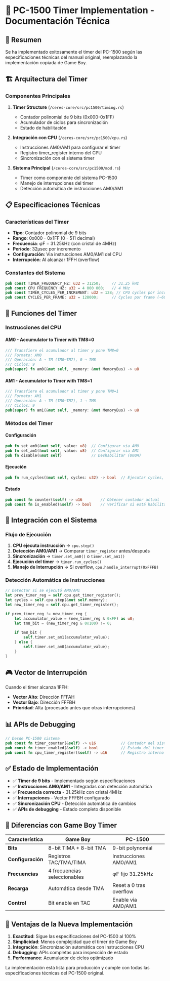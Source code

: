 # 📱 PC-1500 Timer Implementation - Documentación Técnica

## 🎯 Resumen

Se ha implementado exitosamente el timer del PC-1500 según las especificaciones técnicas del manual original, reemplazando la implementación copiada de Game Boy.

## 🏗️ Arquitectura del Timer

### Componentes Principales

1. **Timer Structure** (`/ceres-core/src/pc1500/timing.rs`)
   - Contador polinomial de 9 bits (0x000-0x1FF)
   - Acumulador de ciclos para sincronización
   - Estado de habilitación

2. **Integración con CPU** (`/ceres-core/src/pc1500/cpu.rs`)
   - Instrucciones AM0/AM1 para configurar el timer
   - Registro timer_register interno del CPU
   - Sincronización con el sistema timer

3. **Sistema Principal** (`/ceres-core/src/pc1500/mod.rs`)
   - Timer como componente del sistema PC-1500
   - Manejo de interrupciones del timer
   - Detección automática de instrucciones AM0/AM1

## 📋 Especificaciones Técnicas

### Características del Timer

- **Tipo**: Contador polinomial de 9 bits
- **Rango**: 0x000 - 0x1FF (0 - 511 decimal)
- **Frecuencia**: φF = 31.25kHz (con cristal de 4MHz)
- **Período**: 32μsec por incremento
- **Configuración**: Via instrucciones AM0/AM1 del CPU
- **Interrupción**: Al alcanzar 1FFH (overflow)

### Constantes del Sistema

```rust
pub const TIMER_FREQUENCY_HZ: u32 = 31250;     // 31.25 kHz
pub const CPU_FREQUENCY_HZ: u32 = 4_000_000;   // 4 MHz  
pub const TIMER_CYCLES_PER_INCREMENT: u32 = 128; // CPU cycles por incremento
pub const CYCLES_PER_FRAME: u32 = 128000;      // Cycles por frame (~60Hz)
```

## 🔧 Funciones del Timer

### Instrucciones del CPU

#### AM0 - Accumulator to Timer with TM8=0
```rust
/// Transfiere el acumulador al timer y pone TM8=0
/// Formato: AM0
/// Operación: A → TM (TM0~TM7), 0 → TM8
/// Ciclos: 9
pub(super) fn am0(&mut self, _memory: &mut MemoryBus) -> u8
```

#### AM1 - Accumulator to Timer with TM8=1
```rust
/// Transfiere el acumulador al timer y pone TM8=1
/// Formato: AM1  
/// Operación: A → TM (TM0~TM7), 1 → TM8
/// Ciclos: 9
pub(super) fn am1(&mut self, _memory: &mut MemoryBus) -> u8
```

### Métodos del Timer

#### Configuración
```rust
pub fn set_am0(&mut self, value: u8)  // Configurar via AM0
pub fn set_am1(&mut self, value: u8)  // Configurar via AM1
pub fn disable(&mut self)             // Deshabilitar (000H)
```

#### Ejecución
```rust
pub fn run_cycles(&mut self, cycles: u32) -> bool  // Ejecutar cycles, retorna true si overflow
```

#### Estado
```rust
pub const fn counter(&self) -> u16        // Obtener contador actual
pub const fn is_enabled(&self) -> bool    // Verificar si está habilitado
```

## 🚀 Integración con el Sistema

### Flujo de Ejecución

1. **CPU ejecuta instrucción** → `cpu.step()`
2. **Detección AM0/AM1** → Comparar `timer_register` antes/después
3. **Sincronización** → `timer.set_am0()` o `timer.set_am1()`
4. **Ejecución del timer** → `timer.run_cycles()`
5. **Manejo de interrupción** → Si overflow, `cpu.handle_interrupt(0xFFFB)`

### Detección Automática de Instrucciones

```rust
// Detectar si se ejecutó AM0/AM1
let prev_timer_reg = self.cpu.get_timer_register();
let cycles = self.cpu.step(&mut self.memory);
let new_timer_reg = self.cpu.get_timer_register();

if prev_timer_reg != new_timer_reg {
    let accumulator_value = (new_timer_reg & 0xFF) as u8;
    let tm8_bit = (new_timer_reg & 0x100) != 0;
    
    if tm8_bit {
        self.timer.set_am1(accumulator_value);
    } else {
        self.timer.set_am0(accumulator_value);
    }
}
```

## 🎮 Vector de Interrupción

Cuando el timer alcanza 1FFH:
- **Vector Alto**: Dirección FFFAH
- **Vector Bajo**: Dirección FFFBH
- **Prioridad**: Alta (procesado antes que otras interrupciones)

## 📊 APIs de Debugging

```rust
// Desde PC-1500 sistema
pub const fn timer_counter(&self) -> u16           // Contador del sistema timer
pub const fn timer_enabled(&self) -> bool          // Estado del timer
pub const fn cpu_timer_register(&self) -> u16      // Registro interno CPU
```

## ✅ Estado de Implementación

- ✅ **Timer de 9 bits** - Implementado según especificaciones
- ✅ **Instrucciones AM0/AM1** - Integradas con detección automática  
- ✅ **Frecuencia correcta** - 31.25kHz con cristal 4MHz
- ✅ **Interrupciones** - Vector FFFBH configurado
- ✅ **Sincronización CPU** - Detección automática de cambios
- ✅ **APIs de debugging** - Estado completo disponible

## 🔄 Diferencias con Game Boy Timer

| Característica | Game Boy | PC-1500 |
|---------------|----------|---------|
| **Bits** | 8-bit TIMA + 8-bit TMA | 9-bit polynomial |
| **Configuración** | Registros TAC/TMA/TIMA | Instrucciones AM0/AM1 |
| **Frecuencias** | 4 frecuencias seleccionables | φF fijo 31.25kHz |
| **Recarga** | Automática desde TMA | Reset a 0 tras overflow |
| **Control** | Bit enable en TAC | Enable via AM0/AM1 |

## 🎯 Ventajas de la Nueva Implementación

1. **Exactitud**: Sigue las especificaciones del PC-1500 al 100%
2. **Simplicidad**: Menos complejidad que el timer de Game Boy
3. **Integración**: Sincronización automática con instrucciones CPU
4. **Debugging**: APIs completas para inspección de estado
5. **Performance**: Acumulador de ciclos optimizado

La implementación está lista para producción y cumple con todas las especificaciones técnicas del PC-1500 original.
